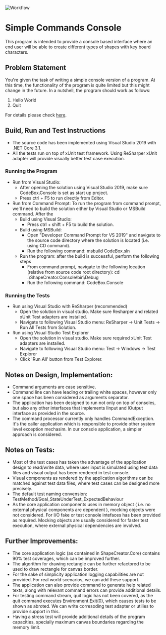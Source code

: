 ![Workflow](https://github.com/AshrafAlam/SimpleCommands.NET/actions/workflows/dotnet.yml/badge.svg)

#  Simple Commands Console 

This program is intended to provide a console based interface where an end user will be able to create different types of shapes with key board characters.

## Problem Statement

You're given the task of writing a simple console version of a program. 
At this time, the functionality of the program is quite limited but this might change in the future. 
In a nutshell, the program should work as follows:

1. Hello World
2. Quit

For details please check [here](drawing_program.txt).

## Build, Run and Test Instructions

* The source code has been implemented using Visual Studio 2019 with .NET Core 3.1.
* All the tests run on top of xUnit test framework. Using ReSharper xUnit adapter will provide visually better test case execution.

### Running the Program

* Run from Visual Studio: 
	* After opening the solution using Visual Studio 2019, make sure CodeBox.Console is set as start up project.
	* Press ctrl + F5 to run directly from Editor.
* Run from Command Prompt: To run the program from command prompt, we'll need to build the solution either by Visual Studio or MSBuild command. After the 
	* Build using Visual Studio: 
		* Press ctrl + shift + F5 to build the solution.
	* Build using MSBuild: 
		* Open "Developer Command Prompt for VS 2019" and navigate to the source code directory where the solution is located (i.e. using CD command).
		* Run the following command: msbuild CodeBox.sln
	* Run the program: after the build is successful, perform the following steps
		* From command prompt, navigate to the following location (relative from source code root directory): cd .\ShapeCreator.Console\bin\Debug
		* Run the following command: CodeBox.Console

### Running the Tests

* Run using Visual Studio with ReSharper (recommended)
	* Open the solution in visual studio. Make sure Resharper and related xUnit Test adapters are installed.
	* Navigate to following Visual Studio menu: ReSharper -> Unit Tests -> Run All Tests from Solution.
* Run using Visual Studio Test Explorer
	* Open the solution in visual studio. Make sure required xUnit Test adapters are installed.
	* Navigate to following Visual Studio menu: Test -> Windows -> Test Explorer
	* Click 'Run All' button from Test Explorer.

## Notes on Design, Implementation:

* Command arguments are case sensitive.
* Command line can have leading or trailing white spaces, however only one space has been considered as arguments separator. 
* The application has been designed to run not only on top of consoles, but also any other interfaces that implements IInput and IOutput interface as provided in the source.
* The command processor currently only handles CommandException. It's the caller application which is responsible to provide other system level exception mechasim. In our console application, a simpler approach is considered.

## Notes on Tests:

* Most of the test cases has taken the advantage of the application design to read/write data, where user input is simulated using test data files and visual output has been rendered in test console.
* Visual components as rendered by the application algorithms can be matched against test data files, where test cases can be designed more precisely. 
* The default test naming convension: TestMethod/Goal_StateUnderTest_ExpectedBehaviour
* As the core application components uses in memory object ( i.e. no external physical components are dependent ), mocking objects were not considered. For I/O fake or test console intefaces has been provided as required. Mocking objects are usually considered for faster test execution, where external physical dependencies are involved.

## Further Improvements:

* The core application logic (as contained in ShapeCreator.Core) contains 90% test coverages, which can be improved further. 
* The algorithm for drawing rectangle can be further refactored to be used to draw rectangle for canvas border.
* For the sake of simplicity application logging capabilities are not provided. For real world scenarios, we can add these support.
* The application can also provide command to generate help related texts, along with relevant command errors can provide additional details. 
* For testing command stream, quit logic has not been covered, as the quit command executes Environment.Exit(0), which causes tests to be shown as abroted. We can write corresoding test adapter or utilies to provide support in this.
* Having a stress test will provide additional details of the program capacities, specially maximum canvas boundaries regarding the memory limit.
